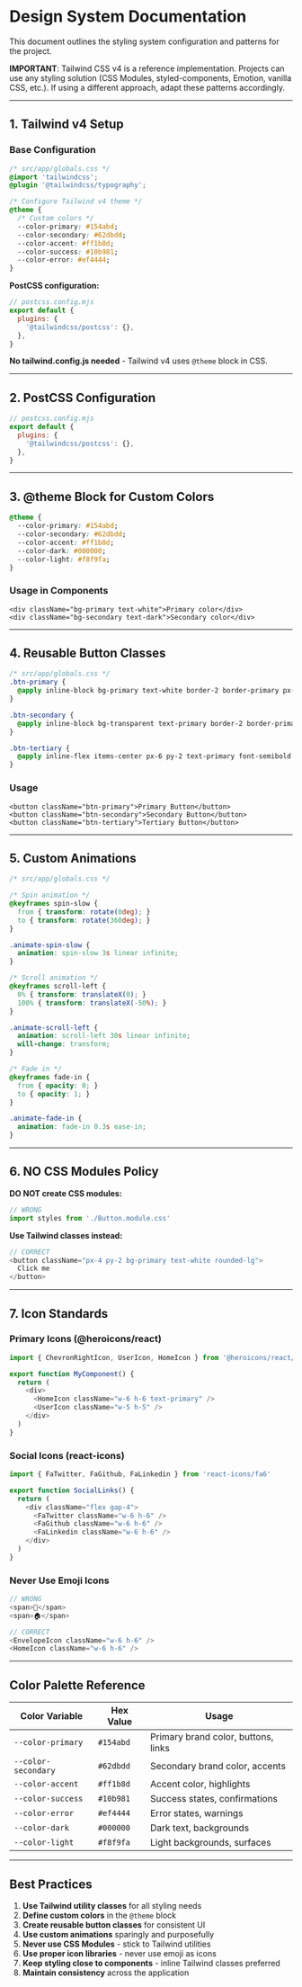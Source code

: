 # Design System Documentation

This document outlines the styling system configuration and patterns for the project.

**IMPORTANT**: Tailwind CSS v4 is a reference implementation. Projects can use any styling solution (CSS Modules, styled-components, Emotion, vanilla CSS, etc.). If using a different approach, adapt these patterns accordingly.

---

## 1. Tailwind v4 Setup

### Base Configuration

```css
/* src/app/globals.css */
@import 'tailwindcss';
@plugin '@tailwindcss/typography';

/* Configure Tailwind v4 theme */
@theme {
  /* Custom colors */
  --color-primary: #154abd;
  --color-secondary: #62dbdd;
  --color-accent: #ff1b8d;
  --color-success: #10b981;
  --color-error: #ef4444;
}
```

**PostCSS configuration:**
```javascript
// postcss.config.mjs
export default {
  plugins: {
    '@tailwindcss/postcss': {},
  },
}
```

**No tailwind.config.js needed** - Tailwind v4 uses `@theme` block in CSS.

---

## 2. PostCSS Configuration

```javascript
// postcss.config.mjs
export default {
  plugins: {
    '@tailwindcss/postcss': {},
  },
}
```

---

## 3. @theme Block for Custom Colors

```css
@theme {
  --color-primary: #154abd;
  --color-secondary: #62dbdd;
  --color-accent: #ff1b8d;
  --color-dark: #000000;
  --color-light: #f8f9fa;
}
```

### Usage in Components

```tsx
<div className="bg-primary text-white">Primary color</div>
<div className="bg-secondary text-dark">Secondary color</div>
```

---

## 4. Reusable Button Classes

```css
/* src/app/globals.css */
.btn-primary {
  @apply inline-block bg-primary text-white border-2 border-primary px-6 py-2 font-semibold hover:bg-primary/90 hover:-translate-y-0.5 hover:shadow-lg transition-all duration-200 rounded-xl;
}

.btn-secondary {
  @apply inline-block bg-transparent text-primary border-2 border-primary px-6 py-2 font-semibold hover:bg-primary hover:text-white hover:-translate-y-0.5 hover:shadow-lg transition-all duration-200 rounded-xl;
}

.btn-tertiary {
  @apply inline-flex items-center px-6 py-2 text-primary font-semibold hover:text-primary/80 transition-all duration-200;
}
```

### Usage

```tsx
<button className="btn-primary">Primary Button</button>
<button className="btn-secondary">Secondary Button</button>
<button className="btn-tertiary">Tertiary Button</button>
```

---

## 5. Custom Animations

```css
/* src/app/globals.css */

/* Spin animation */
@keyframes spin-slow {
  from { transform: rotate(0deg); }
  to { transform: rotate(360deg); }
}

.animate-spin-slow {
  animation: spin-slow 3s linear infinite;
}

/* Scroll animation */
@keyframes scroll-left {
  0% { transform: translateX(0); }
  100% { transform: translateX(-50%); }
}

.animate-scroll-left {
  animation: scroll-left 30s linear infinite;
  will-change: transform;
}

/* Fade in */
@keyframes fade-in {
  from { opacity: 0; }
  to { opacity: 1; }
}

.animate-fade-in {
  animation: fade-in 0.3s ease-in;
}
```

---

## 6. NO CSS Modules Policy

**DO NOT create CSS modules:**

```typescript
// WRONG
import styles from './Button.module.css'
```

**Use Tailwind classes instead:**

```typescript
// CORRECT
<button className="px-4 py-2 bg-primary text-white rounded-lg">
  Click me
</button>
```

---

## 7. Icon Standards

### Primary Icons (@heroicons/react)

```typescript
import { ChevronRightIcon, UserIcon, HomeIcon } from '@heroicons/react/24/outline'

export function MyComponent() {
  return (
    <div>
      <HomeIcon className="w-6 h-6 text-primary" />
      <UserIcon className="w-5 h-5" />
    </div>
  )
}
```

### Social Icons (react-icons)

```typescript
import { FaTwitter, FaGithub, FaLinkedin } from 'react-icons/fa6'

export function SocialLinks() {
  return (
    <div className="flex gap-4">
      <FaTwitter className="w-6 h-6" />
      <FaGithub className="w-6 h-6" />
      <FaLinkedin className="w-6 h-6" />
    </div>
  )
}
```

### Never Use Emoji Icons

```typescript
// WRONG
<span>📧</span>
<span>🏠</span>

// CORRECT
<EnvelopeIcon className="w-6 h-6" />
<HomeIcon className="w-6 h-6" />
```

---

## Color Palette Reference

| Color Variable | Hex Value | Usage |
|---------------|-----------|-------|
| `--color-primary` | `#154abd` | Primary brand color, buttons, links |
| `--color-secondary` | `#62dbdd` | Secondary brand color, accents |
| `--color-accent` | `#ff1b8d` | Accent color, highlights |
| `--color-success` | `#10b981` | Success states, confirmations |
| `--color-error` | `#ef4444` | Error states, warnings |
| `--color-dark` | `#000000` | Dark text, backgrounds |
| `--color-light` | `#f8f9fa` | Light backgrounds, surfaces |

---

## Best Practices

1. **Use Tailwind utility classes** for all styling needs
2. **Define custom colors** in the `@theme` block
3. **Create reusable button classes** for consistent UI
4. **Use custom animations** sparingly and purposefully
5. **Never use CSS Modules** - stick to Tailwind utilities
6. **Use proper icon libraries** - never use emoji as icons
7. **Keep styling close to components** - inline Tailwind classes preferred
8. **Maintain consistency** across the application
